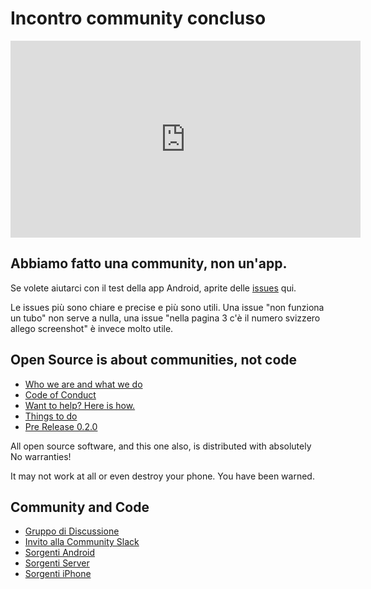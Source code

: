 
<!--

# Oggi Sabato 25 Aprile Ore 15.00 Incontro Zoom URGENTE della community

L'incontro sarà pubblico, registrato e postato su YouTube, 

Connettersi

Potranno parlare tutti, inizialmente per un minuto al massimo.

[https://us02web.zoom.us/j/9256813844](https://us02web.zoom.us/j/9256813844)

Tutti coloro che desiderano parlare dovranno inviare una email a [noiappcall@gmail.com](noiappcall@gmail.com)

richiedendo di poter parlare e *aggiungendo l'autorizzazione che il loro intervento venga registrato e postato su YouTube*.

Darò il diritto di parlare a tutti inizialmente in ordine di arrivo. Eventuali nuove repliche dovranno aspettare che tutti gli altri abbiano parlato, e verrano date sempre in ordine di arrivo.

--> 
# Incontro community concluso 

<iframe width="560" height="315" src="https://www.youtube.com/embed/5mNIAq5bYpo" frameborder="0" allow="accelerometer; autoplay; encrypted-media; gyroscope; picture-in-picture" allowfullscreen></iframe>


## Abbiamo fatto una community, non un'app.

Se volete aiutarci con il test della app Android, aprite delle [issues](https://github.com/noiapp/noi-app-android/issues) qui.

Le issues più sono chiare e precise e più sono utili. Una issue "non funziona un tubo" non serve a nulla, una issue "nella pagina 3 c'è il numero svizzero allego screenshot" è invece molto utile.


## Open Source is about communities, not code

- [Who we are and what we do](about.md)
- [Code of Conduct](conduct.md)
- [Want to help? Here is how.](helpus.md)
- [Things to do](https://github.com/noiapp/project)
- [Pre Release 0.2.0](https://github.com/noiapp/noi-app-android/releases/tag/0.2.0) 


All open source software, and this one also, is distributed with absolutely No warranties! 

It may not work at all or even destroy your phone. You have been warned.

## Community and Code

- [Gruppo di Discussione](https://groups.google.com/forum/#!forum/noiapp)
- [Invito alla Community Slack](https://join.slack.com/t/noiapp/shared_invite/zt-dzdakd34-KvCn3HMlebqTH4ewlGamhg)
- [Sorgenti Android](https://github.com/noiapp/noi-app-android)
- [Sorgenti Server](https://github.com/noiapp/noiapp-backend)
- [Sorgenti iPhone](https://github.com/noiapp/noi-app-ios)

